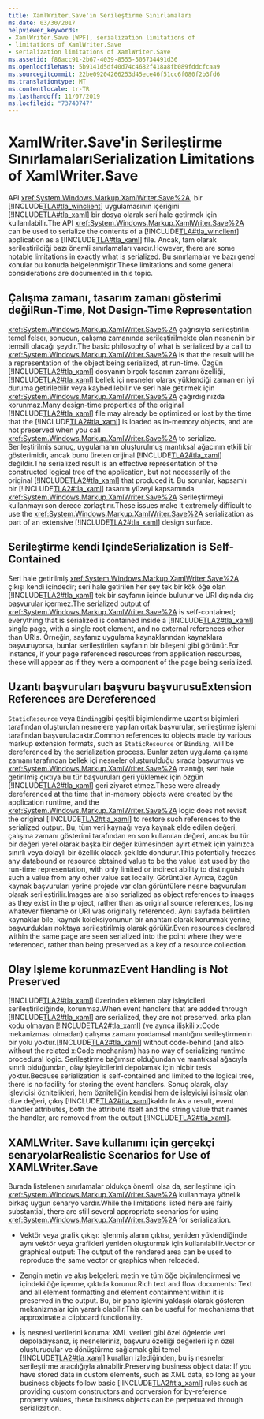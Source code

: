 ```yaml
---
title: XamlWriter.Save'in Serileştirme Sınırlamaları
ms.date: 03/30/2017
helpviewer_keywords:
- XamlWriter.Save [WPF], serialization limitations of
- limitations of XamlWriter.Save
- serialization limitations of XamlWriter.Save
ms.assetid: f86acc91-2b67-4039-8555-505734491d36
ms.openlocfilehash: 5b9141d5df40d74c4682f418a8fb089fddcfcaa9
ms.sourcegitcommit: 22be09204266253d45ece46f51cc6f080f2b3fd6
ms.translationtype: MT
ms.contentlocale: tr-TR
ms.lasthandoff: 11/07/2019
ms.locfileid: "73740747"
---
```

# <a name="serialization-limitations-of-xamlwritersave"></a><span data-ttu-id="c5aac-102">XamlWriter.Save'in Serileştirme Sınırlamaları</span><span class="sxs-lookup"><span data-stu-id="c5aac-102">Serialization Limitations of XamlWriter.Save</span></span>
<span data-ttu-id="c5aac-103">API <xref:System.Windows.Markup.XamlWriter.Save%2A>, bir [!INCLUDE[TLA#tla_winclient](../../../../includes/tlasharptla-winclient-md.md)] uygulamasının içeriğini [!INCLUDE[TLA#tla_xaml](../../../../includes/tlasharptla-xaml-md.md)] bir dosya olarak seri hale getirmek için kullanılabilir.</span><span class="sxs-lookup"><span data-stu-id="c5aac-103">The API <xref:System.Windows.Markup.XamlWriter.Save%2A> can be used to serialize the contents of a [!INCLUDE[TLA#tla_winclient](../../../../includes/tlasharptla-winclient-md.md)] application as a [!INCLUDE[TLA#tla_xaml](../../../../includes/tlasharptla-xaml-md.md)] file.</span></span> <span data-ttu-id="c5aac-104">Ancak, tam olarak serileştirildiği bazı önemli sınırlamaları vardır.</span><span class="sxs-lookup"><span data-stu-id="c5aac-104">However, there are some notable limitations in exactly what is serialized.</span></span> <span data-ttu-id="c5aac-105">Bu sınırlamalar ve bazı genel konular bu konuda belgelenmiştir.</span><span class="sxs-lookup"><span data-stu-id="c5aac-105">These limitations and some general considerations are documented in this topic.</span></span>  

<a name="Run_Time__Not_Design_Time_Representation"></a>   
## <a name="run-time-not-design-time-representation"></a><span data-ttu-id="c5aac-106">Çalışma zamanı, tasarım zamanı gösterimi değil</span><span class="sxs-lookup"><span data-stu-id="c5aac-106">Run-Time, Not Design-Time Representation</span></span>  
 <span data-ttu-id="c5aac-107"><xref:System.Windows.Markup.XamlWriter.Save%2A> çağrısıyla serileştirilin temel felseı, sonucun, çalışma zamanında serileştirilmekte olan nesnenin bir temsili olacağı şeydir.</span><span class="sxs-lookup"><span data-stu-id="c5aac-107">The basic philosophy of what is serialized by a call to <xref:System.Windows.Markup.XamlWriter.Save%2A> is that the result will be a representation of the object being serialized, at run-time.</span></span> <span data-ttu-id="c5aac-108">Özgün [!INCLUDE[TLA2#tla_xaml](../../../../includes/tla2sharptla-xaml-md.md)] dosyanın birçok tasarım zamanı özelliği, [!INCLUDE[TLA2#tla_xaml](../../../../includes/tla2sharptla-xaml-md.md)] bellek içi nesneler olarak yüklendiği zaman en iyi duruma getirilebilir veya kaybedilebilir ve seri hale getirmek için <xref:System.Windows.Markup.XamlWriter.Save%2A> çağırdığınızda korunmaz.</span><span class="sxs-lookup"><span data-stu-id="c5aac-108">Many design-time properties of the original [!INCLUDE[TLA2#tla_xaml](../../../../includes/tla2sharptla-xaml-md.md)] file may already be optimized or lost by the time that the [!INCLUDE[TLA2#tla_xaml](../../../../includes/tla2sharptla-xaml-md.md)] is loaded as in-memory objects, and are not preserved when you call <xref:System.Windows.Markup.XamlWriter.Save%2A> to serialize.</span></span> <span data-ttu-id="c5aac-109">Serileştirilmiş sonuç, uygulamanın oluşturulmuş mantıksal ağacının etkili bir gösterimidir, ancak bunu üreten orijinal [!INCLUDE[TLA2#tla_xaml](../../../../includes/tla2sharptla-xaml-md.md)] değildir.</span><span class="sxs-lookup"><span data-stu-id="c5aac-109">The serialized result is an effective representation of the constructed logical tree of the application, but not necessarily of the original [!INCLUDE[TLA2#tla_xaml](../../../../includes/tla2sharptla-xaml-md.md)] that produced it.</span></span> <span data-ttu-id="c5aac-110">Bu sorunlar, kapsamlı bir [!INCLUDE[TLA2#tla_xaml](../../../../includes/tla2sharptla-xaml-md.md)] tasarım yüzeyi kapsamında <xref:System.Windows.Markup.XamlWriter.Save%2A> Serileştirmeyi kullanmayı son derece zorlaştırır.</span><span class="sxs-lookup"><span data-stu-id="c5aac-110">These issues make it extremely difficult to use the <xref:System.Windows.Markup.XamlWriter.Save%2A> serialization as part of an extensive [!INCLUDE[TLA2#tla_xaml](../../../../includes/tla2sharptla-xaml-md.md)] design surface.</span></span>  
  
<a name="Serialization_is_Self_Contained"></a>   
## <a name="serialization-is-self-contained"></a><span data-ttu-id="c5aac-111">Serileştirme kendi Içinde</span><span class="sxs-lookup"><span data-stu-id="c5aac-111">Serialization is Self-Contained</span></span>  
 <span data-ttu-id="c5aac-112">Seri hale getirilmiş <xref:System.Windows.Markup.XamlWriter.Save%2A> çıkışı kendi içindedir; seri hale getirilen her şey tek bir kök öğe olan [!INCLUDE[TLA2#tla_xaml](../../../../includes/tla2sharptla-xaml-md.md)] tek bir sayfanın içinde bulunur ve URI dışında dış başvurular içermez.</span><span class="sxs-lookup"><span data-stu-id="c5aac-112">The serialized output of <xref:System.Windows.Markup.XamlWriter.Save%2A> is self-contained; everything that is serialized is contained inside a [!INCLUDE[TLA2#tla_xaml](../../../../includes/tla2sharptla-xaml-md.md)] single page, with a single root element, and no external references other than URIs.</span></span> <span data-ttu-id="c5aac-113">Örneğin, sayfanız uygulama kaynaklarından kaynaklara başvuruyorsa, bunlar serileştirilen sayfanın bir bileşeni gibi görünür.</span><span class="sxs-lookup"><span data-stu-id="c5aac-113">For instance, if your page referenced resources from application resources, these will appear as if they were a component of the page being serialized.</span></span>  
  
<a name="Extension_References_are_Dereferenced"></a>   
## <a name="extension-references-are-dereferenced"></a><span data-ttu-id="c5aac-114">Uzantı başvuruları başvuru başvurusu</span><span class="sxs-lookup"><span data-stu-id="c5aac-114">Extension References are Dereferenced</span></span>  
 <span data-ttu-id="c5aac-115">`StaticResource` veya `Binding`gibi çeşitli biçimlendirme uzantısı biçimleri tarafından oluşturulan nesnelere yapılan ortak başvurular, serileştirme işlemi tarafından başvurulacaktır.</span><span class="sxs-lookup"><span data-stu-id="c5aac-115">Common references to objects made by various markup extension formats, such as `StaticResource` or `Binding`, will be dereferenced by the serialization process.</span></span> <span data-ttu-id="c5aac-116">Bunlar zaten uygulama çalışma zamanı tarafından bellek içi nesneler oluşturulduğu sırada başvurmuş ve <xref:System.Windows.Markup.XamlWriter.Save%2A> mantığı, seri hale getirilmiş çıktıya bu tür başvuruları geri yüklemek için özgün [!INCLUDE[TLA2#tla_xaml](../../../../includes/tla2sharptla-xaml-md.md)] geri ziyaret etmez.</span><span class="sxs-lookup"><span data-stu-id="c5aac-116">These were already dereferenced at the time that in-memory objects were created by the application runtime, and the <xref:System.Windows.Markup.XamlWriter.Save%2A> logic does not revisit the original [!INCLUDE[TLA2#tla_xaml](../../../../includes/tla2sharptla-xaml-md.md)] to restore such references to the serialized output.</span></span> <span data-ttu-id="c5aac-117">Bu, tüm veri kaynağı veya kaynak elde edilen değeri, çalışma zamanı gösterimi tarafından en son kullanılan değeri, ancak bu tür bir değeri yerel olarak başka bir değer kümesinden ayırt etmek için yalnızca sınırlı veya dolaylı bir özellik olacak şekilde dondurur.</span><span class="sxs-lookup"><span data-stu-id="c5aac-117">This potentially freezes any databound or resource obtained value to be the value last used by the run-time representation, with only limited or indirect ability to distinguish such a value from any other value set locally.</span></span> <span data-ttu-id="c5aac-118">Görüntüler Ayrıca, özgün kaynak başvuruları yerine projede var olan görüntülere nesne başvuruları olarak serileştirilir.</span><span class="sxs-lookup"><span data-stu-id="c5aac-118">Images are also serialized as object references to images as they exist in the project, rather than as original source references, losing whatever filename or URI was originally referenced.</span></span> <span data-ttu-id="c5aac-119">Aynı sayfada belirtilen kaynaklar bile, kaynak koleksiyonunun bir anahtarı olarak korunmak yerine, başvurdukları noktaya serileştirilmiş olarak görülür.</span><span class="sxs-lookup"><span data-stu-id="c5aac-119">Even resources declared within the same page are seen serialized into the point where they were referenced, rather than being preserved as a key of a resource collection.</span></span>  
  
<a name="Event_Handling_is_Not_Preserved"></a>   
## <a name="event-handling-is-not-preserved"></a><span data-ttu-id="c5aac-120">Olay Işleme korunmaz</span><span class="sxs-lookup"><span data-stu-id="c5aac-120">Event Handling is Not Preserved</span></span>  
 <span data-ttu-id="c5aac-121">[!INCLUDE[TLA2#tla_xaml](../../../../includes/tla2sharptla-xaml-md.md)] üzerinden eklenen olay işleyicileri serileştirildiğinde, korunmaz.</span><span class="sxs-lookup"><span data-stu-id="c5aac-121">When event handlers that are added through [!INCLUDE[TLA2#tla_xaml](../../../../includes/tla2sharptla-xaml-md.md)] are serialized, they are not preserved.</span></span> <span data-ttu-id="c5aac-122">arka plan kodu olmayan [!INCLUDE[TLA2#tla_xaml](../../../../includes/tla2sharptla-xaml-md.md)] (ve ayrıca ilişkili x:Code mekanizması olmadan) çalışma zamanı yordamsal mantığını serileştirmenin bir yolu yoktur.</span><span class="sxs-lookup"><span data-stu-id="c5aac-122">[!INCLUDE[TLA2#tla_xaml](../../../../includes/tla2sharptla-xaml-md.md)] without code-behind (and also without the related x:Code mechanism) has no way of serializing runtime procedural logic.</span></span> <span data-ttu-id="c5aac-123">Serileştirme bağımsız olduğundan ve mantıksal ağacıyla sınırlı olduğundan, olay işleyicilerini depolamak için hiçbir tesis yoktur.</span><span class="sxs-lookup"><span data-stu-id="c5aac-123">Because serialization is self-contained and limited to the logical tree, there is no facility for storing the event handlers.</span></span> <span data-ttu-id="c5aac-124">Sonuç olarak, olay işleyicisi öznitelikleri, hem özniteliğin kendisi hem de işleyiciyi isimsiz olan dize değeri, çıkış [!INCLUDE[TLA2#tla_xaml](../../../../includes/tla2sharptla-xaml-md.md)]kaldırılır.</span><span class="sxs-lookup"><span data-stu-id="c5aac-124">As a result, event handler attributes, both the attribute itself and the string value that names the handler, are removed from the output [!INCLUDE[TLA2#tla_xaml](../../../../includes/tla2sharptla-xaml-md.md)].</span></span>  
  
<a name="Realistic_Scenarios_for_Use_of_XAMLWriter_Save"></a>   
## <a name="realistic-scenarios-for-use-of-xamlwritersave"></a><span data-ttu-id="c5aac-125">XAMLWriter. Save kullanımı için gerçekçi senaryolar</span><span class="sxs-lookup"><span data-stu-id="c5aac-125">Realistic Scenarios for Use of XAMLWriter.Save</span></span>  
 <span data-ttu-id="c5aac-126">Burada listelenen sınırlamalar oldukça önemli olsa da, serileştirme için <xref:System.Windows.Markup.XamlWriter.Save%2A> kullanmaya yönelik birkaç uygun senaryo vardır.</span><span class="sxs-lookup"><span data-stu-id="c5aac-126">While the limitations listed here are fairly substantial, there are still several appropriate scenarios for using <xref:System.Windows.Markup.XamlWriter.Save%2A> for serialization.</span></span>  
  
- <span data-ttu-id="c5aac-127">Vektör veya grafik çıkışı: işlenmiş alanın çıktısı, yeniden yüklendiğinde aynı vektör veya grafikleri yeniden oluşturmak için kullanılabilir.</span><span class="sxs-lookup"><span data-stu-id="c5aac-127">Vector or graphical output: The output of the rendered area can be used to reproduce the same vector or graphics when reloaded.</span></span>  
  
- <span data-ttu-id="c5aac-128">Zengin metin ve akış belgeleri: metin ve tüm öğe biçimlendirmesi ve içindeki öğe içerme, çıktıda korunur.</span><span class="sxs-lookup"><span data-stu-id="c5aac-128">Rich text and flow documents: Text and all element formatting and element containment within it is preserved in the output.</span></span> <span data-ttu-id="c5aac-129">Bu, bir pano işlevini yaklaşık olarak gösteren mekanizmalar için yararlı olabilir.</span><span class="sxs-lookup"><span data-stu-id="c5aac-129">This can be useful for mechanisms that approximate a clipboard functionality.</span></span>  
  
- <span data-ttu-id="c5aac-130">İş nesnesi verilerini koruma: XML verileri gibi özel öğelerde veri depoladıysanız, iş nesneleriniz, başvuru özelliği değerleri için özel oluşturucular ve dönüştürme sağlamak gibi temel [!INCLUDE[TLA2#tla_xaml](../../../../includes/tla2sharptla-xaml-md.md)] kuralları izlediğinden, bu iş nesneler serileştirme aracılığıyla alınabilir.</span><span class="sxs-lookup"><span data-stu-id="c5aac-130">Preserving business object data: If you have stored data in custom elements, such as XML data, so long as your business objects follow basic [!INCLUDE[TLA2#tla_xaml](../../../../includes/tla2sharptla-xaml-md.md)] rules such as providing custom constructors and conversion for by-reference property values, these business objects can be perpetuated through serialization.</span></span>
